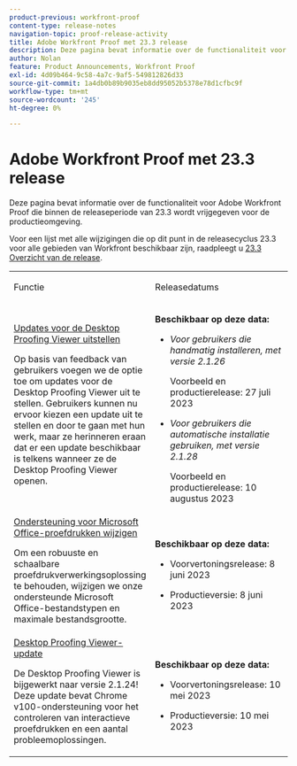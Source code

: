 ```yaml
---
product-previous: workfront-proof
content-type: release-notes
navigation-topic: proof-release-activity
title: Adobe Workfront Proof met 23.3 release
description: Deze pagina bevat informatie over de functionaliteit voor Adobe Workfront Proof in de nieuwe Adobe Workfront-ervaring die met de release 23.3 wordt vrijgegeven voor de productieomgeving.
author: Nolan
feature: Product Announcements, Workfront Proof
exl-id: 4d09b464-9c58-4a7c-9af5-549812826d33
source-git-commit: 1a4db0b89b9035eb8dd95052b5378e78d1cfbc9f
workflow-type: tm+mt
source-wordcount: '245'
ht-degree: 0%

---
```


# Adobe Workfront Proof met 23.3 release

Deze pagina bevat informatie over de functionaliteit voor Adobe Workfront Proof die binnen de releaseperiode van 23.3 wordt vrijgegeven voor de productieomgeving.

Voor een lijst met alle wijzigingen die op dit punt in de releasecyclus 23.3 voor alle gebieden van Workfront beschikbaar zijn, raadpleegt u [23.3 Overzicht van de release](/help/quicksilver/product-announcements/product-releases/23.3-release-activity/23-3-release-overview.md).

<table>
            <col style="width: 50%;" />
            <col style="width: 50%;" />
            <tbody>
                <tr>
                    <td>
                        <p><span class="bold">Functie</span>
                        </p>
                    </td>
                    <td>
                        <p><span class="bold">Releasedatums</span>
                        </p>
                    </td>
                </tr>
                <tr>
                    <td>
                        <a href="/help/quicksilver/product-announcements/product-releases/workfront-proof-release-activity/proof-23-3-release/proof-23-3-jul-17.md" class="MCXref xref" xrefformat="{para}">Updates voor de Desktop Proofing Viewer uitstellen</a> </p>
                        <p>Op basis van feedback van gebruikers voegen we de optie toe om updates voor de Desktop Proofing Viewer uit te stellen. Gebruikers kunnen nu ervoor kiezen een update uit te stellen en door te gaan met hun werk, maar ze herinneren eraan dat er een update beschikbaar is telkens wanneer ze de Desktop Proofing Viewer openen.</p>
                    </td>
                    <td><p><b>Beschikbaar op deze data:</b></p>
                        <ul>
                            <li>
                                <p><i>Voor gebruikers die handmatig installeren, met versie 2.1.26</i></p>
                                <p>Voorbeeld en productierelease: 27 juli 2023</p>
                            </li>
                            <li>
                                <p><i>Voor gebruikers die automatische installatie gebruiken, met versie 2.1.28</i></p>
                                <p>Voorbeeld en productierelease: 10 augustus 2023</p>
                            </li>
                        </ul>
                    </td>
                </tr>                
                <tr>
                    <td>
                        <a href="/help/quicksilver/product-announcements/product-releases/workfront-proof-release-activity/proof-23-3-release/proof-23-3-jun-5.md" class="MCXref xref" xrefformat="{para}">Ondersteuning voor Microsoft Office-proefdrukken wijzigen</a></p>
                        <p>Om een robuuste en schaalbare proefdrukverwerkingsoplossing te behouden, wijzigen we onze ondersteunde Microsoft Office-bestandstypen en maximale bestandsgrootte.</p>
                    </td>
                    <td><p><b>Beschikbaar op deze data:</b></p>
                        <ul>
                            <li>
                                <p>Voorvertoningsrelease: 8 juni 2023<br /></p>
                            </li>
                            <li>
                                <p><span class="preview">Productieversie: 8 juni 2023</span></p>
                            </li>
                        </ul>
                    </td>
                </tr>                
                <tr>
                    <td>
                        <a href="/help/quicksilver/product-announcements/product-releases/workfront-proof-release-activity/proof-23-3-release/proof-23-3-may-8.md">Desktop Proofing Viewer-update</a></p>
                        <p>De Desktop Proofing Viewer is bijgewerkt naar versie 2.1.24! Deze update bevat Chrome v100-ondersteuning voor het controleren van interactieve proefdrukken en een aantal probleemoplossingen.</p>
                    </td>
                    <td><p><b>Beschikbaar op deze data:</b></p>
                     <p>
                        </p>
                        <ul>
                            <li>
                                <p>Voorvertoningsrelease: 10 mei 2023<br /></p>
                            </li>
                            <li>
                                <p><span class="preview">Productieversie: 10 mei 2023</span></p>
                            </li>
                        </ul>
                    </td>
                </tr>
            </tbody>
        </table>
